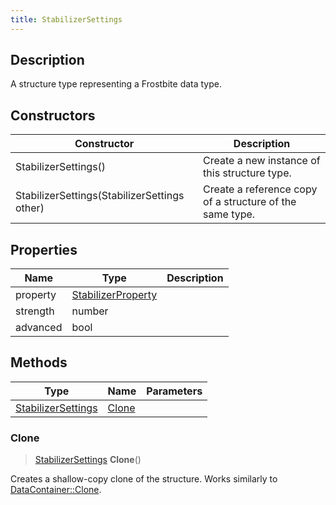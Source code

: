 ```yaml
---
title: StabilizerSettings
---
```

## Description

A structure type representing a Frostbite data type.

## Constructors

| Constructor                                  | Description                                              |
| -------------------------------------------- | -------------------------------------------------------- |
| StabilizerSettings()                         | Create a new instance of this structure type.            |
| StabilizerSettings(StabilizerSettings other) | Create a reference copy of a structure of the same type. |

## Properties

| Name     | Type                                     | Description |
| -------- | ---------------------------------------- | ----------- |
| property | [StabilizerProperty](/vext/ref/fb/stabilizerproperty/) |             |
| strength | number                                   |             |
| advanced | bool                                     |             |

## Methods

| Type                                     | Name            | Parameters |
| ---------------------------------------- | --------------- | ---------- |
| [StabilizerSettings](/vext/ref/fb/stabilizersettings/) | [Clone](#clone) |            |

### Clone

> [StabilizerSettings](/vext/ref/fb/stabilizersettings/) **Clone**()

Creates a shallow-copy clone of the structure. Works similarly to [DataContainer::Clone](/vext/ref/shared/class/datacontainer#clone).
